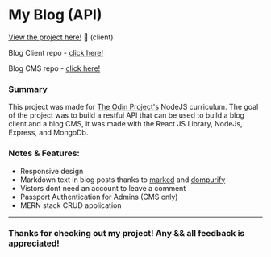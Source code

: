 # My Blog (API)

<p><a href="https://kfig21.github.io/blog_client/" target="_blank" rel="noopener noreferrer">View the project here!</a> 👀 (client)</p>

<p>Blog Client repo - <a href="https://github.com/KFig21/blog_client" target="_blank" rel="noopener noreferrer">click here!</a></p>

<p>Blog CMS repo - <a href="https://github.com/KFig21/blog_cms" target="_blank" rel="noopener noreferrer">click here!</a></p>

<h3>Summary</h3>
<p>This project was made for <a href="https://www.theodinproject.com/paths/full-stack-javascript/courses/nodejs/lessons/blog-api" target="_blank" rel="noopener noreferrer">The Odin Project's</a> NodeJS curriculum. The goal of the project was to build a restful API that can be used to build a blog client and a blog CMS, it was made with the React JS Library, NodeJs, Express, and MongoDb.</p>

 <h3>Notes & Features:</h3>
 <ul>
  <li>Responsive design</li>
  <li>Markdown text in blog posts thanks to <a href="https://www.npmjs.com/package/marked" target="_blank" rel="noopener noreferrer">marked</a> and <a href=https://www.npmjs.com/package/dompurify target="_blank" rel="noopener noreferrer">dompurify</a></li>
  <li>Vistors dont need an account to leave a comment</li>
  <li>Passport Authentication for Admins (CMS only)</li>
  <li>MERN stack CRUD application</li>
 </ul>

---

<h3>Thanks for checking out my project! Any && all feedback is appreciated!</h3>
